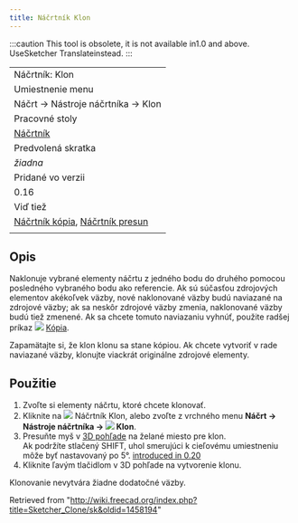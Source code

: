 ```yaml
---
title: Náčrtník Klon
---
```

:::caution
This tool is obsolete, it is not available in1.0 and above. UseSketcher Translateinstead.
:::

|  |
| --- |
| Náčrtník: Klon |
| Umiestnenie menu |
| Náčrt → Nástroje náčrtníka → Klon |
| Pracovné stoly |
| [Náčrtník](/Sketcher_Workbench/sk "Sketcher Workbench/sk") |
| Predvolená skratka |
| *žiadna* |
| Pridané vo verzii |
| 0.16 |
| Viď tiež |
| [Náčrtník kópia](/index.php?title=Sketcher_Copy/sk&action=edit&redlink=1 "Sketcher Copy/sk (page does not exist)"), [Náčrtník presun](/index.php?title=Sketcher_Move/sk&action=edit&redlink=1 "Sketcher Move/sk (page does not exist)") |
|  |

## Opis

Naklonuje vybrané elementy náčrtu z jedného bodu do druhého pomocou posledného vybraného bodu ako referencie. Ak sú súčasťou zdrojových elementov akékoľvek väzby, nové naklonované väzby budú naviazané na zdrojové väzby; ak sa neskôr zdrojové väzby zmenia, naklonované väzby budú tiež zmenené. Ak sa chcete tomuto naviazaniu vyhnúť, použite radšej príkaz ![](/images/Sketcher_Copy.svg) [Kópia](/index.php?title=Sketcher_Copy/sk&action=edit&redlink=1 "Sketcher Copy/sk (page does not exist)").

Zapamätajte si, že klon klonu sa stane kópiou. Ak chcete vytvoriť v rade naviazané väzby, klonujte viackrát originálne zdrojové elementy.

## Použitie

1. Zvoľte si elementy náčrtu, ktoré chcete klonovať.
2. Kliknite na ![](/images/Sketcher_Clone.svg) Náčrtník Klon, alebo zvoľte z vrchného menu **Náčrt → Nástroje náčrtníka → ![](/images/Sketcher_Clone.svg) Klon**.
3. Presuňte myš v [3D pohľade](/3D_view "3D view") na želané miesto pre klon.  
   Ak podržíte stlačený SHIFT, uhol smerujúci k cieľovému umiestneniu môže byť nastavovaný po 5°. [introduced in 0.20](/Release_notes_0.20 "Release notes 0.20")
4. Kliknite ľavým tlačidlom v 3D pohľade na vytvorenie klonu.

Klonovanie nevytvára žiadne dodatočné väzby.

Retrieved from "<http://wiki.freecad.org/index.php?title=Sketcher_Clone/sk&oldid=1458194>"